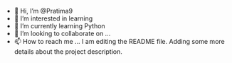 - 👋 Hi, I’m @Pratima9
- 👀 I’m interested in learning
- 🌱 I’m currently learning Python
- 💞️ I’m looking to collaborate on ...
- 📫 How to reach me ...
I am editing the README file. Adding some more details about the project description.
<!---
Pratima9/Pratima9 is a ✨ special ✨ repository because its `README.md` (this file) appears on your GitHub profile.
You can click the Preview link to take a look at your changes.
--->
